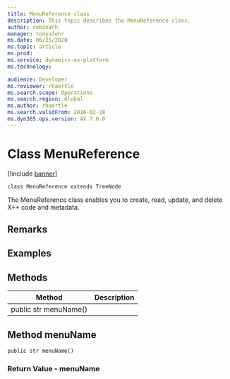 ```yaml
---
title: MenuReference class
description: This topic describes the MenuReference class.
author: robinarh
manager: tonyafehr
ms.date: 06/25/2020
ms.topic: article
ms.prod: 
ms.service: dynamics-ax-platform
ms.technology: 

audience: Developer
ms.reviewer: rhaertle
ms.search.scope: Operations
ms.search.region: Global
ms.author: rhaertle
ms.search.validFrom: 2016-02-28
ms.dyn365.ops.version: AX 7.0.0
---
```


# Class MenuReference

[!include [banner](../includes/banner.md)]

```xpp
class MenuReference extends TreeNode
```

The MenuReference class enables you to create, read, update, and delete X++ code and metadata.

## Remarks

## Examples

## Methods

| Method                | Description |
|-----------------------|-------------|
| public str menuName() |             |

## Method menuName

```xpp
public str menuName()
```

### Return Value - menuName

